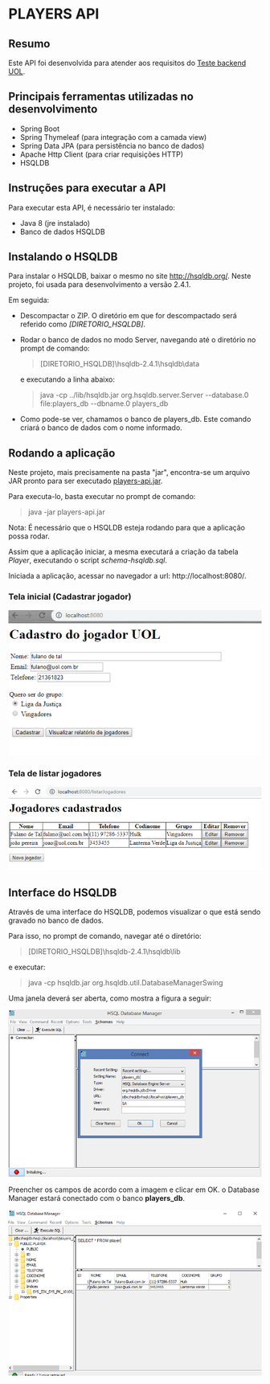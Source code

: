 PLAYERS API
===============

## Resumo

Este API foi desenvolvida para atender aos requisitos do [Teste backend UOL](https://github.com/uolhost/test-backEnd-Java).

## Principais ferramentas utilizadas no desenvolvimento

* Spring Boot
* Spring Thymeleaf (para integração com a camada view)
* Spring Data JPA (para persistência no banco de dados)
* Apache Http Client (para criar requisições HTTP)
* HSQLDB
	
## Instruções para executar a API

Para executar esta API, é necessário ter instalado:

* Java 8 (jre instalado)
* Banco de dados HSQLDB

## Instalando o HSQLDB

Para instalar o HSQLDB, baixar o mesmo no site http://hsqldb.org/. Neste projeto, foi usada para desenvolvimento a versão 2.4.1.

Em seguida:

* Descompactar o ZIP. O diretório em que for descompactado será referido como *_[DIRETORIO_HSQLDB]_*.

* Rodar o banco de dados no modo Server, navegando até o diretório no prompt de comando:

   > [DIRETORIO_HSQLDB]\hsqldb-2.4.1\hsqldb\data

  e executando a linha abaixo:

   > java -cp ../lib/hsqldb.jar org.hsqldb.server.Server --database.0 file:players_db --dbname.0 players_db

* Como pode-se ver, chamamos o banco de players_db. Este comando criará o banco de dados com o nome informado.

## Rodando a aplicação

Neste projeto, mais precisamente na pasta "jar", encontra-se um arquivo JAR pronto para ser executado [players-api.jar](/jar/players-api.jar).

Para executa-lo, basta executar no prompt de comando:

  > java -jar players-api.jar

Nota: É necessário que o HSQLDB esteja rodando para que a aplicação possa rodar.

Assim que a aplicação iniciar, a mesma executará a criação da tabela _Player_, executando o script *_schema-hsqldb.sql_*.

Iniciada a aplicação, acessar no navegador a url: http://localhost:8080/.
  
### Tela inicial (Cadastrar jogador)
  
![Tela Inicial - Cadastrar jogador](/referencias/cadastrar_jogador.png)
  
### Tela de listar jogadores

![Tela Inicial - Listar jogadores](/referencias/jogadores_cadastrados.png)

## Interface do HSQLDB

Através de uma interface do HSQLDB, podemos visualizar o que está sendo gravado no banco de dados.

Para isso, no prompt de comando, navegar até o diretório:

   > [DIRETORIO_HSQLDB]\hsqldb-2.4.1\hsqldb\lib

e executar:

   > java -cp hsqldb.jar org.hsqldb.util.DatabaseManagerSwing

Uma janela deverá ser aberta, como mostra a figura a seguir:

![HSQLDB Database Manager](/referencias/hsqldb_db_manager_2.png)

Preencher os campos de acordo com a imagem e clicar em OK. o Database Manager estará conectado com o banco **players_db**.

![HSQLDB Database Manager - Tabela](/referencias/hsqldb_db_manager.png)
